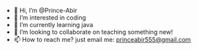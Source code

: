 - 👋 Hi, I’m @Prince-Abir
- 👀 I’m interested in coding
- 🌱 I’m currently learning java
- 💞️ I’m looking to collaborate on teaching something new!
- 📫 How to reach me? just email me: princeabir555@gmail.com
